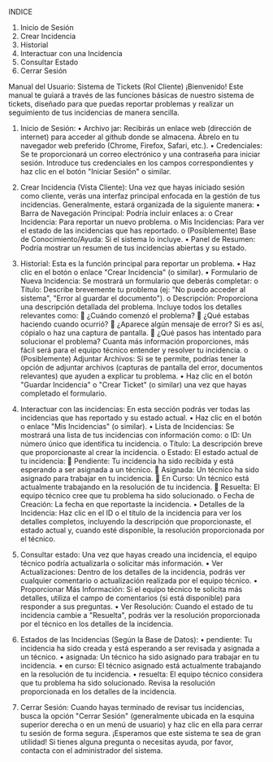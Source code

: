 INDICE
1.	Inicio de Sesión 
2.	Crear Incidencia
3.	Historial
4.	Interactuar con una Incidencia
5.	Consultar Estado
6.	Cerrar Sesión
   
Manual del Usuario: Sistema de Tickets (Rol Cliente)
¡Bienvenido! Este manual te guiará a través de las funciones básicas de nuestro sistema de tickets, diseñado para que puedas reportar problemas y realizar un seguimiento de tus incidencias de manera sencilla.
1. Inicio de Sesión:
•	Archivo jar: Recibirás un enlace web (dirección de internet) para acceder al github donde se almacena. Ábrelo en tu navegador web preferido (Chrome, Firefox, Safari, etc.).
•	Credenciales: Se te proporcionará un correo electrónico y una contraseña para iniciar sesión. Introduce tus credenciales en los campos correspondientes y haz clic en el botón "Iniciar Sesión" o similar.
2. Crear Incidencia (Vista Cliente):
Una vez que hayas iniciado sesión como cliente, verás una interfaz principal enfocada en la gestión de tus incidencias. Generalmente, estará organizada de la siguiente manera:
•	Barra de Navegación Principal: Podría incluir enlaces a: 
o	Crear Incidencia: Para reportar un nuevo problema.
o	Mis Incidencias: Para ver el estado de las incidencias que has reportado.
o	(Posiblemente) Base de Conocimiento/Ayuda: Si el sistema lo incluye.
•	Panel de Resumen: Podría mostrar un resumen de tus incidencias abiertas y su estado.
3. Historial:
Esta es la función principal para reportar un problema.
•	Haz clic en el botón o enlace "Crear Incidencia" (o similar).
•	Formulario de Nueva Incidencia: Se mostrará un formulario que deberás completar: 
o	Título: Describe brevemente tu problema (ej: "No puedo acceder al sistema", "Error al guardar el documento").
o	Descripción: Proporciona una descripción detallada del problema. Incluye todos los detalles relevantes como: 
	¿Cuándo comenzó el problema?
	¿Qué estabas haciendo cuando ocurrió?
	¿Aparece algún mensaje de error? Si es así, cópialo o haz una captura de pantalla.
	¿Qué pasos has intentado para solucionar el problema? Cuanta más información proporciones, más fácil será para el equipo técnico entender y resolver tu incidencia.
o	(Posiblemente) Adjuntar Archivos: Si se te permite, podrías tener la opción de adjuntar archivos (capturas de pantalla del error, documentos relevantes) que ayuden a explicar tu problema.
•	Haz clic en el botón "Guardar Incidencia" o "Crear Ticket" (o similar) una vez que hayas completado el formulario.


4. Interactuar con las incidencias:
En esta sección podrás ver todas las incidencias que has reportado y su estado actual.
•	Haz clic en el botón o enlace "Mis Incidencias" (o similar).
•	Lista de Incidencias: Se mostrará una lista de tus incidencias con información como: 
o	ID: Un número único que identifica tu incidencia.
o	Título: La descripción breve que proporcionaste al crear la incidencia.
o	Estado: El estado actual de tu incidencia: 
	Pendiente: Tu incidencia ha sido recibida y está esperando a ser asignada a un técnico.
	Asignada: Un técnico ha sido asignado para trabajar en tu incidencia.
	En Curso: Un técnico está actualmente trabajando en la resolución de tu incidencia.
	Resuelta: El equipo técnico cree que tu problema ha sido solucionado.
o	Fecha de Creación: La fecha en que reportaste la incidencia.
•	Detalles de la Incidencia: Haz clic en el ID o el título de la incidencia para ver los detalles completos, incluyendo la descripción que proporcionaste, el estado actual y, cuando esté disponible, la resolución proporcionada por el técnico.
5. Consultar estado:
Una vez que hayas creado una incidencia, el equipo técnico podría actualizarla o solicitar más información.
•	Ver Actualizaciones: Dentro de los detalles de la incidencia, podrás ver cualquier comentario o actualización realizada por el equipo técnico.
•	Proporcionar Más Información: Si el equipo técnico te solicita más detalles, utiliza el campo de comentarios (si está disponible) para responder a sus preguntas.
•	Ver Resolución: Cuando el estado de tu incidencia cambie a "Resuelta", podrás ver la resolución proporcionada por el técnico en los detalles de la incidencia.
6. Estados de las Incidencias (Según la Base de Datos):
•	pendiente: Tu incidencia ha sido creada y está esperando a ser revisada y asignada a un técnico.
•	asignada: Un técnico ha sido asignado para trabajar en tu incidencia.
•	en curso: El técnico asignado está actualmente trabajando en la resolución de tu incidencia.
•	resuelta: El equipo técnico considera que tu problema ha sido solucionado. Revisa la resolución proporcionada en los detalles de la incidencia.
7. Cerrar Sesión:
Cuando hayas terminado de revisar tus incidencias, busca la opción "Cerrar Sesión" (generalmente ubicada en la esquina superior derecha o en un menú de usuario) y haz clic en ella para cerrar tu sesión de forma segura.
¡Esperamos que este sistema te sea de gran utilidad! Si tienes alguna pregunta o necesitas ayuda, por favor, contacta con el administrador del sistema.
